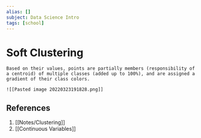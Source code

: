 ```yaml
---
alias: []
subject: Data Science Intro
tags: [school]
---
```

# Soft Clustering


```ad-note
Based on their values, points are partially members (responsibility of a centroid) of multiple classes (added up to 100%), and are assigned a gradient of their class colors.
```

```ad-example
![[Pasted image 20220323191828.png]]
```

## References
1. [[Notes/Clustering]]
2. [[Continuous Variables]]